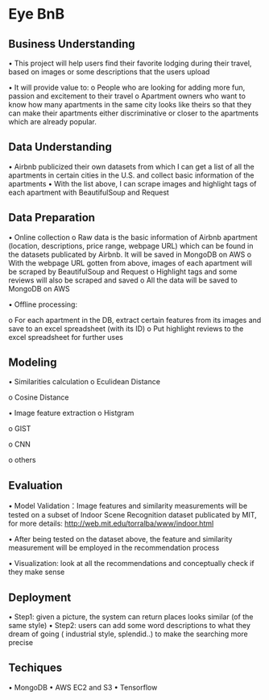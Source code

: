 

# Eye BnB

## Business Understanding

•	This project will help users find their favorite lodging during their travel, based on images or some descriptions that the users upload

•	It will provide value to:
  o	People who are looking for adding more fun, passion and excitement to their travel 
  o	Apartment owners who want to know how many apartments in the same city looks like theirs so that they can make their apartments   either discriminative or closer to the apartments which are already popular. 

## Data Understanding

•	Airbnb publicized their own datasets from which I can get a list of all the apartments in certain cities in the U.S. and collect basic information of the apartments
•	With the list above, I can scrape images and highlight tags of each apartment with BeautifulSoup and Request

## Data Preparation

•	Online collection
  o	Raw data is the basic information of Airbnb apartment (location, descriptions, price range, webpage URL) which can be found in the datasets publicated by Airbnb. It will be saved in MongoDB on AWS
  o	With the webpage URL gotten from above, images of each apartment will be scraped by BeautifulSoup and Request
  o	Highlight tags and some reviews will also be scraped and saved
  o	All the data will be saved to MongoDB on AWS

•	Offline processing:

  o	For each apartment in the DB, extract certain features from its images and save to an excel spreadsheet (with its ID) 
  o	Put highlight reviews to the excel spreadsheet for further uses
  
## Modeling

•	Similarities calculation
  o	Eculidean Distance
  
  o	Cosine Distance
  
•	Image feature extraction
  o	Histgram
  
  o	GIST
  
  o CNN
  
  o	others

## Evaluation
• Model Validation：Image features and similarity measurements will be tested on a subset of Indoor Scene Recognition dataset publicated by MIT, for more details: http://web.mit.edu/torralba/www/indoor.html

• After being tested on the dataset above, the feature and similarity measurement will be employed in the recommendation process

•	Visualization: look at all the recommendations and conceptually check if they make sense

## Deployment

•	Step1: given a picture, the system can return places looks similar (of the same style)
•	Step2: users can add some word descriptions to what they dream of going ( industrial style, splendid..) to make the searching more precise

## Techiques 
•	MongoDB
•	AWS EC2 and S3
• Tensorflow




